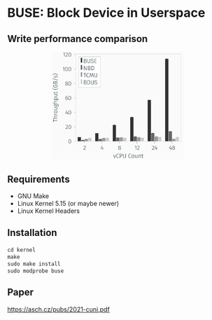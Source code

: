 # BUSE: Block Device in Userspace

## Write performance comparison

<p align="center"> <img src="./buse.png" width=60%> </p>

## Requirements

* GNU Make
* Linux Kernel 5.15 (or maybe newer)
* Linux Kernel Headers

## Installation

```
cd kernel
make
sudo make install
sudo modprobe buse
```

## Paper
https://asch.cz/pubs/2021-cuni.pdf
